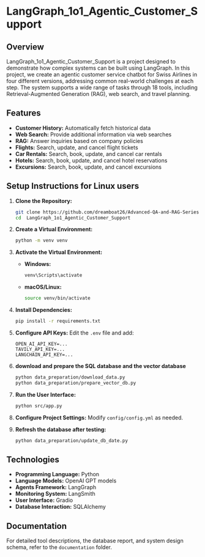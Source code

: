 # LangGraph_1o1_Agentic_Customer_Support

## Overview
LangGraph_1o1_Agentic_Customer_Support is a project designed to demonstrate how complex systems can be built using LangGraph. In this project, we create an agentic customer service chatbot for Swiss Airlines in four different versions, addressing common real-world challenges at each step. The system supports a wide range of tasks through 18 tools, including Retrieval-Augmented Generation (RAG), web search, and travel planning.

## Features
- **Customer History:** Automatically fetch historical data
- **Web Search:** Provide additional information via web searches
- **RAG:** Answer inquiries based on company policies
- **Flights:** Search, update, and cancel flight tickets
- **Car Rentals:** Search, book, update, and cancel car rentals
- **Hotels:** Search, book, update, and cancel hotel reservations
- **Excursions:** Search, book, update, and cancel excursions

## Setup Instructions for Linux users
1. **Clone the Repository:**
   ```bash
   git clone https://github.com/dreamboat26/Advanced-QA-and-RAG-Series.git
   cd  LangGraph_1o1_Agentic_Customer_Support
   ```

2. **Create a Virtual Environment:**
   ```bash
   python -m venv venv
   ```

3. **Activate the Virtual Environment:**
   - **Windows:**
     ```bash
     venv\Scripts\activate
     ```
   - **macOS/Linux:**
     ```bash
     source venv/bin/activate
     ```

4. **Install Dependencies:**
   ```bash
   pip install -r requirements.txt
   ```

5. **Configure API Keys:**
   Edit the `.env` file and add:
   ```
   OPEN_AI_API_KEY=...
   TAVILY_API_KEY=...
   LANGCHAIN_API_KEY=...
   ```

6. **download and prepare the SQL database and the vector database**
   ```bash
   python data_preparation/download_data.py
   python data_preparation/prepare_vector_db.py
   ```

7. **Run the User Interface:**
   ```bash
   python src/app.py
   ```

8. **Configure Project Settings:**
   Modify `config/config.yml` as needed.

9. **Refresh the database after testing:**
   ```bash
   python data_preparation/update_db_date.py
   ```

## Technologies
- **Programming Language:** Python
- **Language Models:** OpenAI GPT models
- **Agents Framework:** LangGraph
- **Monitoring System:** LangSmith
- **User Interface:** Gradio
- **Database Interaction:** SQLAlchemy

## Documentation
For detailed tool descriptions, the database report, and system design schema, refer to the `documentation` folder.
